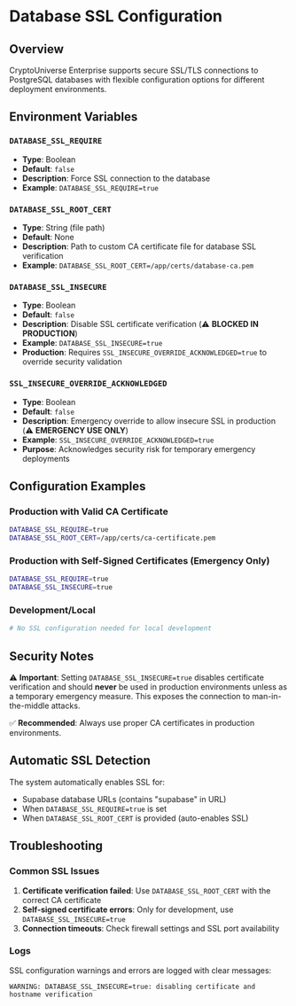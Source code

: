 # Database SSL Configuration

## Overview

CryptoUniverse Enterprise supports secure SSL/TLS connections to PostgreSQL databases with flexible configuration options for different deployment environments.

## Environment Variables

### `DATABASE_SSL_REQUIRE`
- **Type**: Boolean
- **Default**: `false`
- **Description**: Force SSL connection to the database
- **Example**: `DATABASE_SSL_REQUIRE=true`

### `DATABASE_SSL_ROOT_CERT`
- **Type**: String (file path)
- **Default**: None
- **Description**: Path to custom CA certificate file for database SSL verification
- **Example**: `DATABASE_SSL_ROOT_CERT=/app/certs/database-ca.pem`

### `DATABASE_SSL_INSECURE`
- **Type**: Boolean
- **Default**: `false`
- **Description**: Disable SSL certificate verification (⚠️ **BLOCKED IN PRODUCTION**)
- **Example**: `DATABASE_SSL_INSECURE=true`
- **Production**: Requires `SSL_INSECURE_OVERRIDE_ACKNOWLEDGED=true` to override security validation

### `SSL_INSECURE_OVERRIDE_ACKNOWLEDGED`
- **Type**: Boolean
- **Default**: `false`
- **Description**: Emergency override to allow insecure SSL in production (⚠️ **EMERGENCY USE ONLY**)
- **Example**: `SSL_INSECURE_OVERRIDE_ACKNOWLEDGED=true`
- **Purpose**: Acknowledges security risk for temporary emergency deployments

## Configuration Examples

### Production with Valid CA Certificate
```bash
DATABASE_SSL_REQUIRE=true
DATABASE_SSL_ROOT_CERT=/app/certs/ca-certificate.pem
```

### Production with Self-Signed Certificates (Emergency Only)
```bash
DATABASE_SSL_REQUIRE=true
DATABASE_SSL_INSECURE=true
```

### Development/Local
```bash
# No SSL configuration needed for local development
```

## Security Notes

⚠️ **Important**: Setting `DATABASE_SSL_INSECURE=true` disables certificate verification and should **never** be used in production environments unless as a temporary emergency measure. This exposes the connection to man-in-the-middle attacks.

✅ **Recommended**: Always use proper CA certificates in production environments.

## Automatic SSL Detection

The system automatically enables SSL for:
- Supabase database URLs (contains "supabase" in URL)
- When `DATABASE_SSL_REQUIRE=true` is set
- When `DATABASE_SSL_ROOT_CERT` is provided (auto-enables SSL)

## Troubleshooting

### Common SSL Issues

1. **Certificate verification failed**: Use `DATABASE_SSL_ROOT_CERT` with the correct CA certificate
2. **Self-signed certificate errors**: Only for development, use `DATABASE_SSL_INSECURE=true`
3. **Connection timeouts**: Check firewall settings and SSL port availability

### Logs

SSL configuration warnings and errors are logged with clear messages:
```
WARNING: DATABASE_SSL_INSECURE=true: disabling certificate and hostname verification
```